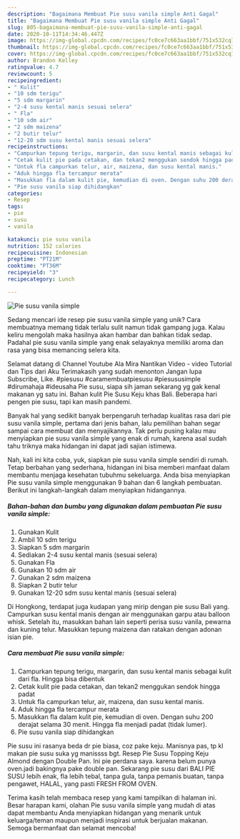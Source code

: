 ```yaml
---
description: "Bagaimana Membuat Pie susu vanila simple Anti Gagal"
title: "Bagaimana Membuat Pie susu vanila simple Anti Gagal"
slug: 805-bagaimana-membuat-pie-susu-vanila-simple-anti-gagal
date: 2020-10-11T14:34:46.447Z
image: https://img-global.cpcdn.com/recipes/fc0ce7c663aa1bbf/751x532cq70/pie-susu-vanila-simple-foto-resep-utama.jpg
thumbnail: https://img-global.cpcdn.com/recipes/fc0ce7c663aa1bbf/751x532cq70/pie-susu-vanila-simple-foto-resep-utama.jpg
cover: https://img-global.cpcdn.com/recipes/fc0ce7c663aa1bbf/751x532cq70/pie-susu-vanila-simple-foto-resep-utama.jpg
author: Brandon Kelley
ratingvalue: 4.7
reviewcount: 5
recipeingredient:
- " Kulit"
- "10 sdm terigu"
- "5 sdm margarin"
- "2-4 susu kental manis sesuai selera"
- " Fla"
- "10 sdm air"
- "2 sdm maizena"
- "2 butir telur"
- "12-20 sdm susu kental manis sesuai selera"
recipeinstructions:
- "Campurkan tepung terigu, margarin, dan susu kental manis sebagai kulit dari fla. Hingga bisa dibentuk"
- "Cetak kulit pie pada cetakan, dan tekan2 menggukan sendok hingga padat"
- "Untuk fla campurkan telur, air, maizena, dan susu kental manis."
- "Aduk hingga fla tercampur merata"
- "Masukkan fla dalam kulit pie, kemudian di oven. Dengan suhu 200 derajat selama 30 menit. Hingga fla menjadi padat (tidak lumer)."
- "Pie susu vanila siap dihidangkan"
categories:
- Resep
tags:
- pie
- susu
- vanila

katakunci: pie susu vanila 
nutrition: 152 calories
recipecuisine: Indonesian
preptime: "PT21M"
cooktime: "PT36M"
recipeyield: "3"
recipecategory: Lunch

---
```



![Pie susu vanila simple](https://img-global.cpcdn.com/recipes/fc0ce7c663aa1bbf/751x532cq70/pie-susu-vanila-simple-foto-resep-utama.jpg)

Sedang mencari ide resep pie susu vanila simple yang unik? Cara membuatnya memang tidak terlalu sulit namun tidak gampang juga. Kalau keliru mengolah maka hasilnya akan hambar dan bahkan tidak sedap. Padahal pie susu vanila simple yang enak selayaknya memiliki aroma dan rasa yang bisa memancing selera kita.

Selamat datang di Channel Youtube Ala Mira Nantikan Video - video Tutorial dan Tips dari Aku Terimakasih yang sudah menonton Jangan lupa Subscribe, Like. #piesusu #caramembuatpiesusu #piesususimple #dirumahaja #ideusaha Pie susu, siapa sih jaman sekarang yg gak kenal makanan yg satu ini. Bahan kulit Pie Susu Keju khas Bali. Beberapa hari pengen pie susu, tapi kan masih pandemi.

Banyak hal yang sedikit banyak berpengaruh terhadap kualitas rasa dari pie susu vanila simple, pertama dari jenis bahan, lalu pemilihan bahan segar sampai cara membuat dan menyajikannya. Tak perlu pusing kalau mau menyiapkan pie susu vanila simple yang enak di rumah, karena asal sudah tahu triknya maka hidangan ini dapat jadi sajian istimewa.


Nah, kali ini kita coba, yuk, siapkan pie susu vanila simple sendiri di rumah. Tetap berbahan yang sederhana, hidangan ini bisa memberi manfaat dalam membantu menjaga kesehatan tubuhmu sekeluarga. Anda bisa menyiapkan Pie susu vanila simple menggunakan 9 bahan dan 6 langkah pembuatan. Berikut ini langkah-langkah dalam menyiapkan hidangannya.

<!--inarticleads1-->

##### Bahan-bahan dan bumbu yang digunakan dalam pembuatan Pie susu vanila simple:

1. Gunakan  Kulit
1. Ambil 10 sdm terigu
1. Siapkan 5 sdm margarin
1. Sediakan 2-4 susu kental manis (sesuai selera)
1. Gunakan  Fla
1. Gunakan 10 sdm air
1. Gunakan 2 sdm maizena
1. Siapkan 2 butir telur
1. Gunakan 12-20 sdm susu kental manis (sesuai selera)


Di Hongkong, terdapat juga kudapan yang mirip dengan pie susu Bali yang. Campurkan susu kental manis dengan air menggunakan garpu atau balloon whisk. Setelah itu, masukkan bahan lain seperti perisa susu vanila, pewarna dan kuning telur. Masukkan tepung maizena dan ratakan dengan adonan isian pie. 

<!--inarticleads2-->

##### Cara membuat Pie susu vanila simple:

1. Campurkan tepung terigu, margarin, dan susu kental manis sebagai kulit dari fla. Hingga bisa dibentuk
1. Cetak kulit pie pada cetakan, dan tekan2 menggukan sendok hingga padat
1. Untuk fla campurkan telur, air, maizena, dan susu kental manis.
1. Aduk hingga fla tercampur merata
1. Masukkan fla dalam kulit pie, kemudian di oven. Dengan suhu 200 derajat selama 30 menit. Hingga fla menjadi padat (tidak lumer).
1. Pie susu vanila siap dihidangkan


Pie susu ini rasanya beda dr pie biasa, coz pake keju. Manisnya pas, tp kl makan pie susu suka yg manissss bgt. Resep Pie Susu Topping Keju Almond dengan Double Pan. Ini pie perdana saya. karena belum punya oven.jadi bakingnya pake double pan. Sekarang pie susu dari BALI PIE SUSU lebih enak, fla lebih tebal, tanpa gula, tanpa pemanis buatan, tanpa pengawet, HALAL, yang pasti FRESH FROM OVEN. 

Terima kasih telah membaca resep yang kami tampilkan di halaman ini. Besar harapan kami, olahan Pie susu vanila simple yang mudah di atas dapat membantu Anda menyiapkan hidangan yang menarik untuk keluarga/teman maupun menjadi inspirasi untuk berjualan makanan. Semoga bermanfaat dan selamat mencoba!
